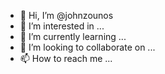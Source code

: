 - 👋 Hi, I’m @johnzounos
- 👀 I’m interested in ...
- 🌱 I’m currently learning ...
- 💞️ I’m looking to collaborate on ...
- 📫 How to reach me ...

<!---
johnzounos/johnzounos is a ✨ special ✨ repository because its `README.md` (this file) appears on your GitHub profile.
You can click the Preview link to take a look at your changes.
--->

